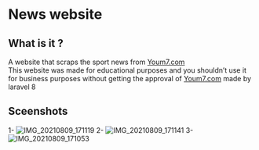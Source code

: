 # News website

## What is it ?
   A website that scraps the sport news from [Youm7.com](Youm7.com)</br>
   This website was made for educational purposes and you shouldn’t use it for business purposes without getting the approval of [Youm7.com](Youm7.com)
   made by laravel 8

## Sceenshots
1-
![IMG_20210809_171119](https://user-images.githubusercontent.com/56822500/128729806-7d616d4b-85cb-435d-a72c-8011be5e782c.jpg)
2-
![IMG_20210809_171141](https://user-images.githubusercontent.com/56822500/128730025-787d2f36-e4e7-4a76-94cd-bc393911b8d5.jpg)
3-
![IMG_20210809_171053](https://user-images.githubusercontent.com/56822500/128730081-89b7c98c-db80-4397-8839-1098e31340aa.jpg)
